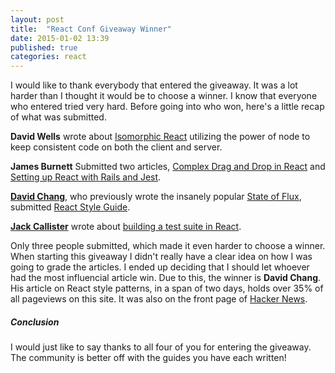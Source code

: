 ```yaml
---
layout: post
title:  "React Conf Giveaway Winner"
date: 2015-01-02 13:39
published: true
categories: react
---
```

I would like to thank everybody that entered the giveaway. It was a lot harder than I thought it would be to choose a winner. I know that everyone who entered tried very hard. Before going into who won, here's a little recap of what was submitted.

**David Wells** wrote about [Isomorphic React](https://reactjsnews.com/isomorphic-javascript-with-react-node/) utilizing the power of node to keep consistent code on both the client and server.


**James Burnett** Submitted two articles, [Complex Drag and Drop in React](https://reactjsnews.com/complex-drag-and-drop-lists-using-react/) and [Setting up React with Rails and Jest](https://reactjsnews.com/setting-up-rails-for-react-and-jest/).

[**David Chang**](http://davidandsuzi.com/), who previously wrote the insanely popular [State of Flux](https://reactjsnews.com/the-state-of-flux/), submitted [React Style Guide](https://reactjsnews.com/react-style-guide-patterns-i-like/).

[**Jack Callister**](http://jackcallister.com/) wrote about [building a test suite in React](https://reactjsnews.com/building-a-test-suite-in-react-js/).

Only three people submitted, which made it even harder to choose a winner. When starting this giveaway I didn't really have a clear idea on how I was going to grade the articles. I ended up deciding that I should let whoever had the most influencial article win. Due to this, the winner is **David Chang**. His article on React style patterns, in a span of two days, holds over 35% of all pageviews on this site. It was also on the front page of [Hacker News](http://news.ycombinator.com). 

##### Conclusion

I would just like to say thanks to all four of you for entering the giveaway. The community is better off with the guides you have each written!